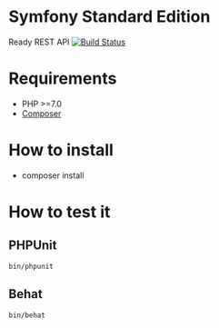 Symfony Standard Edition
========================

Ready REST API
[![Build Status](https://travis-ci.org/yoannrenard/ready-api.svg?branch=master)](https://travis-ci.org/yoannrenard/ready-api)

# Requirements

- PHP >=7.0
- [Composer](https://getcomposer.org/doc/00-intro.md#globally)

# How to install

- composer install

# How to test it

## PHPUnit

    bin/phpunit

## Behat

    bin/behat
